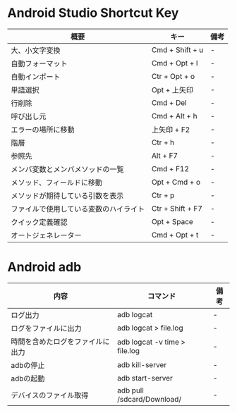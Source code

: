 # Android Studio Shortcut Key

| 概要            | キー           | 備考           |
| ------------- |-------------|-------------|
| 大、小文字変換 | Cmd + Shift + u |-| 
| 自動フォーマット | Cmd + Opt + l |-| 
| 自動インポート | Ctr + Opt + o |-| 
| 単語選択 | Opt + 上矢印 |-| 
| 行削除 | Cmd + Del |-| 
| 呼び出し元 | Cmd + Alt + h |-| 
| エラーの場所に移動 | 上矢印 + F2 |-| 
| 階層 | Ctr + h |-| 
| 参照先 | Alt + F7 |-| 
| メンバ変数とメンバメソッドの一覧 | Cmd + F12 |-| 
| メソッド、フィールドに移動 | Opt + Cmd + o |-| 
| メソッドが期待している引数を表示 | Ctr + p |-| 
| ファイルで使用している変数のハイライト | Ctr + Shift + F7 |-| 
| クイック定義確認 | Opt + Space |-| 
| オートジェネレーター | Cmd + Opt + t |-| 

# Android adb

| 内容            | コマンド           | 備考           |
| ------------- |-------------|-------------|
| ログ出力 | adb logcat |-| 
| ログをファイルに出力 | adb logcat > file.log |-|
| 時間を含めたログをファイルに出力 | adb logcat -v time > file.log |-|
| adbの停止 | adb kill-server |-|
| adbの起動 | adb start-server |-|
| デバイスのファイル取得 | adb pull /sdcard/Download/ |-| 


